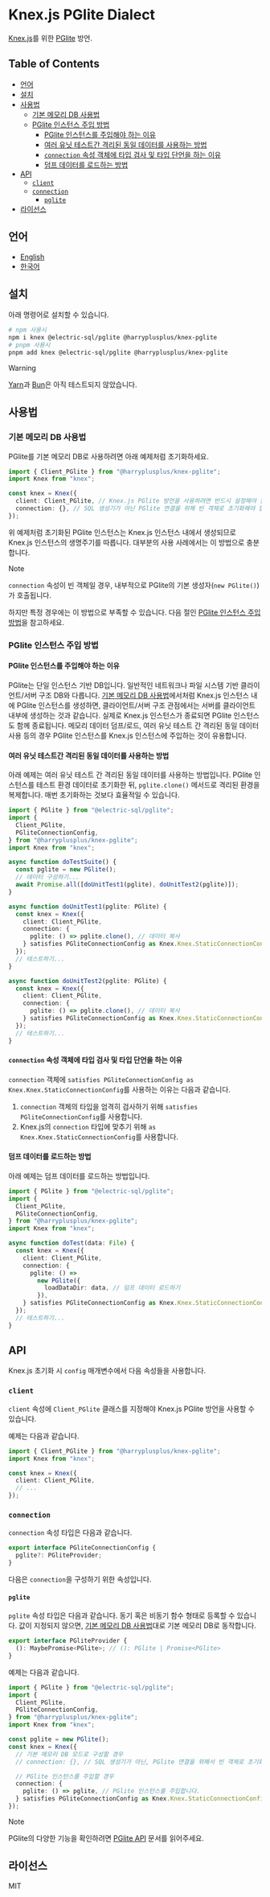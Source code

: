 # Knex.js PGlite Dialect

[Knex.js](https://knexjs.org/)를 위한 [PGlite](https://pglite.dev/) 방언.

## Table of Contents

<!-- toc -->

- [언어](#%EC%96%B8%EC%96%B4)
- [설치](#%EC%84%A4%EC%B9%98)
- [사용법](#%EC%82%AC%EC%9A%A9%EB%B2%95)
  - [기본 메모리 DB 사용법](#%EA%B8%B0%EB%B3%B8-%EB%A9%94%EB%AA%A8%EB%A6%AC-db-%EC%82%AC%EC%9A%A9%EB%B2%95)
  - [PGlite 인스턴스 주입 방법](#pglite-%EC%9D%B8%EC%8A%A4%ED%84%B4%EC%8A%A4-%EC%A3%BC%EC%9E%85-%EB%B0%A9%EB%B2%95)
    - [PGlite 인스턴스를 주입해야 하는 이유](#pglite-%EC%9D%B8%EC%8A%A4%ED%84%B4%EC%8A%A4%EB%A5%BC-%EC%A3%BC%EC%9E%85%ED%95%B4%EC%95%BC-%ED%95%98%EB%8A%94-%EC%9D%B4%EC%9C%A0)
    - [여러 유닛 테스트간 격리된 동일 데이터를 사용하는 방법](#%EC%97%AC%EB%9F%AC-%EC%9C%A0%EB%8B%9B-%ED%85%8C%EC%8A%A4%ED%8A%B8%EA%B0%84-%EA%B2%A9%EB%A6%AC%EB%90%9C-%EB%8F%99%EC%9D%BC-%EB%8D%B0%EC%9D%B4%ED%84%B0%EB%A5%BC-%EC%82%AC%EC%9A%A9%ED%95%98%EB%8A%94-%EB%B0%A9%EB%B2%95)
    - [`connection` 속성 객체에 타입 검사 및 타입 단언을 하는 이유](#connection-%EC%86%8D%EC%84%B1-%EA%B0%9D%EC%B2%B4%EC%97%90-%ED%83%80%EC%9E%85-%EA%B2%80%EC%82%AC-%EB%B0%8F-%ED%83%80%EC%9E%85-%EB%8B%A8%EC%96%B8%EC%9D%84-%ED%95%98%EB%8A%94-%EC%9D%B4%EC%9C%A0)
    - [덤프 데이터를 로드하는 방법](#%EB%8D%A4%ED%94%84-%EB%8D%B0%EC%9D%B4%ED%84%B0%EB%A5%BC-%EB%A1%9C%EB%93%9C%ED%95%98%EB%8A%94-%EB%B0%A9%EB%B2%95)
- [API](#api)
  - [`client`](#client)
  - [`connection`](#connection)
    - [`pglite`](#pglite)
- [라이선스](#%EB%9D%BC%EC%9D%B4%EC%84%A0%EC%8A%A4)

<!-- tocstop -->

## 언어

- [English](/README.md)
- [한국어](/README.ko.md)

## 설치

아래 명령어로 설치할 수 있습니다.

```sh
# npm 사용시
npm i knex @electric-sql/pglite @harryplusplus/knex-pglite
# pnpm 사용시
pnpm add knex @electric-sql/pglite @harryplusplus/knex-pglite
```

> [!WARNING]
> [Yarn](https://yarnpkg.com/)과 [Bun](https://bun.com/)은 아직 테스트되지 않았습니다.

## 사용법

### 기본 메모리 DB 사용법

PGlite를 기본 메모리 DB로 사용하려면 아래 예제처럼 초기화하세요.

```typescript
import { Client_PGlite } from "@harryplusplus/knex-pglite";
import Knex from "knex";

const knex = Knex({
  client: Client_PGlite, // Knex.js PGlite 방언을 사용하려면 반드시 설정해야 합니다.
  connection: {}, // SQL 생성기가 아닌 PGlite 연결을 위해 빈 객체로 초기화해야 합니다.
});
```

위 예제처럼 초기화된 PGlite 인스턴스는 Knex.js 인스턴스 내에서 생성되므로 Knex.js 인스턴스의 생명주기를 따릅니다.
대부분의 사용 사례에서는 이 방법으로 충분합니다.

> [!NOTE]
> `connection` 속성이 빈 객체일 경우, 내부적으로 PGlite의 기본 생성자(`new PGlite()`)가 호출됩니다.

하지만 특정 경우에는 이 방법으로 부족할 수 있습니다.
다음 절인 [PGlite 인스턴스 주입 방법](#pglite-%EC%9D%B8%EC%8A%A4%ED%84%B4%EC%8A%A4-%EC%A3%BC%EC%9E%85-%EB%B0%A9%EB%B2%95)을 참고하세요.

### PGlite 인스턴스 주입 방법

#### PGlite 인스턴스를 주입해야 하는 이유

PGlite는 단일 인스턴스 기반 DB입니다.
일반적인 네트워크나 파일 시스템 기반 클라이언트/서버 구조 DB와 다릅니다.
[기본 메모리 DB 사용법](#%EA%B8%B0%EB%B3%B8-%EB%A9%94%EB%AA%A8%EB%A6%AC-db-%EC%82%AC%EC%9A%A9%EB%B2%95)에서처럼 Knex.js 인스턴스 내에 PGlite 인스턴스를 생성하면, 클라이언트/서버 구조 관점에서는 서버를 클라이언트 내부에 생성하는 것과 같습니다.
실제로 Knex.js 인스턴스가 종료되면 PGlite 인스턴스도 함께 종료됩니다.
메모리 데이터 덤프/로드, 여러 유닛 테스트 간 격리된 동일 데이터 사용 등의 경우 PGlite 인스턴스를 Knex.js 인스턴스에 주입하는 것이 유용합니다.

#### 여러 유닛 테스트간 격리된 동일 데이터를 사용하는 방법

아래 예제는 여러 유닛 테스트 간 격리된 동일 데이터를 사용하는 방법입니다.
PGlite 인스턴스를 테스트 환경 데이터로 초기화한 뒤, `pglite.clone()` 메서드로 격리된 환경을 복제합니다.
매번 초기화하는 것보다 효율적일 수 있습니다.

```typescript
import { PGlite } from "@electric-sql/pglite";
import {
  Client_PGlite,
  PGliteConnectionConfig,
} from "@harryplusplus/knex-pglite";
import Knex from "knex";

async function doTestSuite() {
  const pglite = new PGlite();
  // 데이터 구성하기...
  await Promise.all([doUnitTest1(pglite), doUnitTest2(pglite)]);
}

async function doUnitTest1(pglite: PGlite) {
  const knex = Knex({
    client: Client_PGlite,
    connection: {
      pglite: () => pglite.clone(), // 데이터 복사
    } satisfies PGliteConnectionConfig as Knex.Knex.StaticConnectionConfig,
  });
  // 테스트하기...
}

async function doUnitTest2(pglite: PGlite) {
  const knex = Knex({
    client: Client_PGlite,
    connection: {
      pglite: () => pglite.clone(), // 데이터 복사
    } satisfies PGliteConnectionConfig as Knex.Knex.StaticConnectionConfig,
  });
  // 테스트하기...
}
```

#### `connection` 속성 객체에 타입 검사 및 타입 단언을 하는 이유

`connection` 객체에 `satisfies PGliteConnectionConfig as Knex.Knex.StaticConnectionConfig`를 사용하는 이유는 다음과 같습니다.

1. `connection` 객체의 타입을 엄격히 검사하기 위해 `satisfies PGliteConnectionConfig`를 사용합니다.
2. Knex.js의 `connection` 타입에 맞추기 위해 `as Knex.Knex.StaticConnectionConfig`를 사용합니다.

#### 덤프 데이터를 로드하는 방법

아래 예제는 덤프 데이터를 로드하는 방법입니다.

```typescript
import { PGlite } from "@electric-sql/pglite";
import {
  Client_PGlite,
  PGliteConnectionConfig,
} from "@harryplusplus/knex-pglite";
import Knex from "knex";

async function doTest(data: File) {
  const knex = Knex({
    client: Client_PGlite,
    connection: {
      pglite: () =>
        new PGlite({
          loadDataDir: data, // 덤프 데이터 로드하기
        }),
    } satisfies PGliteConnectionConfig as Knex.Knex.StaticConnectionConfig,
  });
  // 테스트하기...
}
```

## API

Knex.js 초기화 시 `config` 매개변수에서 다음 속성들을 사용합니다.

### `client`

`client` 속성에 `Client_PGlite` 클래스를 지정해야 Knex.js PGlite 방언을 사용할 수 있습니다.

예제는 다음과 같습니다.

```typescript
import { Client_PGlite } from "@harryplusplus/knex-pglite";
import Knex from "knex";

const knex = Knex({
  client: Client_PGlite,
  // ...
});
```

### `connection`

`connection` 속성 타입은 다음과 같습니다.

```typescript
export interface PGliteConnectionConfig {
  pglite?: PGliteProvider;
}
```

다음은 `connection`을 구성하기 위한 속성입니다.

#### `pglite`

`pglite` 속성 타입은 다음과 같습니다.
동기 혹은 비동기 함수 형태로 등록할 수 있습니다.
값이 지정되지 않으면, [기본 메모리 DB 사용법](#%EA%B8%B0%EB%B3%B8-%EB%A9%94%EB%AA%A8%EB%A6%AC-db-%EC%82%AC%EC%9A%A9%EB%B2%95)대로 기본 메모리 DB로 동작합니다.

```typescript
export interface PGliteProvider {
  (): MaybePromise<PGlite>; // (): PGlite | Promise<PGlite>
}
```

예제는 다음과 같습니다.

```typescript
import { PGlite } from "@electric-sql/pglite";
import {
  Client_PGlite,
  PGliteConnectionConfig,
} from "@harryplusplus/knex-pglite";
import Knex from "knex";

const pglite = new PGlite();
const knex = Knex({
  // 기본 메모리 DB 모드로 구성할 경우
  // connection: {}, // SQL 생성기가 아닌, PGlite 연결을 위해서 빈 객체로 초기화해야 합니다.

  // PGlite 인스턴스를 주입할 경우
  connection: {
    pglite: () => pglite, // PGlite 인스턴스를 주입합니다.
  } satisfies PGliteConnectionConfig as Knex.Knex.StaticConnectionConfig,
});
```

> [!NOTE]
> PGlite의 다양한 기능을 확인하려면 [PGlite API](https://pglite.dev/docs/api) 문서를 읽어주세요.

## 라이선스

MIT
